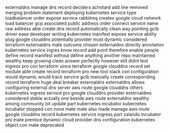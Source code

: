 externaldns manage dns record deciders achotard add line removed merging problem statement deploying kubernetes service type loadbalancer order expose service rabbitmq creates google cloud network load balancer gcp associated public address order connect service name raw address able create dns record automatically clean way pointing gclb driver ease developer writing kubernetes manifest expose service ability plug google clouddns potentially provider must dynamic considered terraform externaldns mate outcome chosen externaldns directly annotation kubernetes service ingres know record add point therefore enable people define record manifest without define anything another repo maintained wealthy keep growing clean answer perfectly however still didnt test ingress pro con terraform since terraform google clouddns record set module able create record terraform pro new tool stack con configuration would dynamic would track service gclb manually create corresponding record terraform huge deal breaker externaldns externaldns allows configuring external dns server aws route google clouddns others kubernetes ingress service pro google clouddns provider externaldms considered stable actually one beside aws route externaldns wealthy among community lot update part kubernetes incubator kubernetes incubator stopped con none mate mate also made manage aws route google clouddns record kubernetes service ingress part zalando incubator pro mate premice dynamic cloud provider dns configuration kubernetes object con mate deprecated